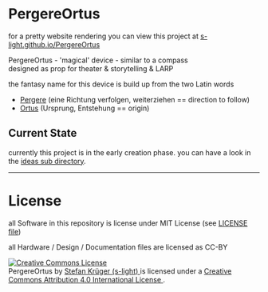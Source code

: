 <!--lint disable list-item-indent-->

# PergereOrtus

for a pretty website rendering you can view this project at [s-light.github.io/PergereOrtus](https://s-light.github.io/PergereOrtus/)


PergereOrtus - 'magical' device - similar to a compass  
designed as prop for theater & storytelling & LARP

the fantasy name for this device is build up from the two Latin words
- [Pergere](http://www.albertmartin.de/latein/?q=pergere) (eine Richtung verfolgen, weiterziehen == direction to follow)
- [Ortus](http://www.albertmartin.de/latein/?q=ortus) (Ursprung, Entstehung == origin)

## Current State
currently this project is in the early creation phase.
you can have a look in the [ideas sub directory](ideas/readme.md).




---
# License
all Software in this repository is license under MIT License (see [LICENSE file](LICENSE))

all Hardware / Design / Documentation files are licensed as CC-BY

<!-- License info -->
<a rel="license" href="http://creativecommons.org/licenses/by/4.0/">
    <img alt="Creative Commons License" style="border-width:0" src="https://i.creativecommons.org/l/by/4.0/88x31.png" />
</a><br />
<span xmlns:dct="http://purl.org/dc/terms/" property="dct:title">
    PergereOrtus
</span>
by
<a xmlns:cc="http://creativecommons.org/ns#" href="https://github.com/s-light/LEDBoard_Layout_Sun" property="cc:attributionName" rel="cc:attributionURL">
    Stefan Krüger (s-light)
</a>
is licensed under a
<a rel="license" href="http://creativecommons.org/licenses/by/4.0/">
    Creative Commons Attribution 4.0 International License
</a>.
